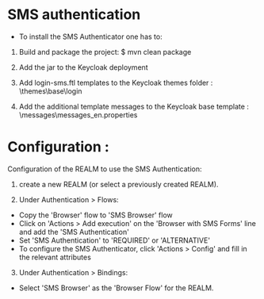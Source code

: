 # SMS authentication

* To install the SMS Authenticator one has to:

1) Build and package the project: $ mvn clean package

2) Add the jar to the Keycloak deployment

3) Add login-sms.ftl templates to the Keycloak themes folder : \themes\base\login

4) Add the additional template messages to the Keycloak base template : \messages\messages_en.properties

# Configuration :

Configuration of the REALM to use the SMS Authentication:

1) create a new REALM (or select a previously created REALM).

2) Under Authentication > Flows:

  - Copy the 'Browser' flow to 'SMS Browser' flow
  - Click on 'Actions > Add execution' on the 'Browser with SMS Forms' line and add the 'SMS Authentication'
  - Set 'SMS Authentication' to 'REQUIRED' or 'ALTERNATIVE'
  - To configure the SMS Authenticator, click 'Actions > Config' and fill in the relevant attributes
3) Under Authentication > Bindings:

  - Select 'SMS Browser' as the 'Browser Flow' for the REALM.
